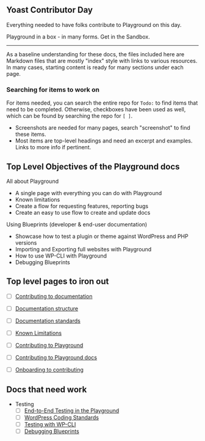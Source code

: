 ## Yoast Contributor Day
Everything needed to have folks contribute to Playground on this day.

Playground in a box - in many forms. Get in the Sandbox. 

---

As a baseline understanding for these docs, the files included here are Markdown files that are mostly "index" style with links to various resources. In many cases, starting content is ready for many sections under each page. 

### Searching for items to work on

For items needed, you can search the entire repo for `Todo:` to find items that need to be completed. Otherwise, checkboxes have been used as well, which can be found by searching the repo for `[ ]`.

- Screenshots are needed for many pages, search "screenshot" to find these items.
- Most items are top-level headings and need an excerpt and examples. Links to more info if pertinent.


## Top Level Objectives of the Playground docs
All about Playground
- A single page with everything you can do with Playground
- Known limitations
- Create a flow for requesting features, reporting bugs
- Create an easy to use flow to create and update docs

Using Blueprints (developer & end-user documentation)
- Showcase how to test a plugin or theme against WordPress and PHP versions
- Importing and Exporting full websites with Playground
- How to use WP-CLI with Playground
- Debugging Blueprints




## Top level pages to iron out
- [ ] [Contributing to documentation](./contributing-to-documentation.md)
- [ ] [Documentation structure](./documentation-structure.md)
- [ ] [Documentation standards](./documentation-standards.md)
- [ ] [Known Limitations](./known-limitations.md)
- [ ] [Contributing to Playground](./contributing.md)
- [ ] [Contributing to Playground docs](./contributing-to-playground.md)
- [ ] [Onboarding to contributing](./onboarding-to-contributing.md)


## Docs that need work
- Testing
  - [ ] [End-to-End Testing in the Playground](./e2e-testing-in-playground.md)
  - [ ] [WordPress Coding Standards](./wordpress-coding-standards.md)
  - [ ] [Testing with WP-CLI](./testing-with-wp-cli.md)
  - [ ] [Debugging Blueprints](./debugging-blueprints.md)